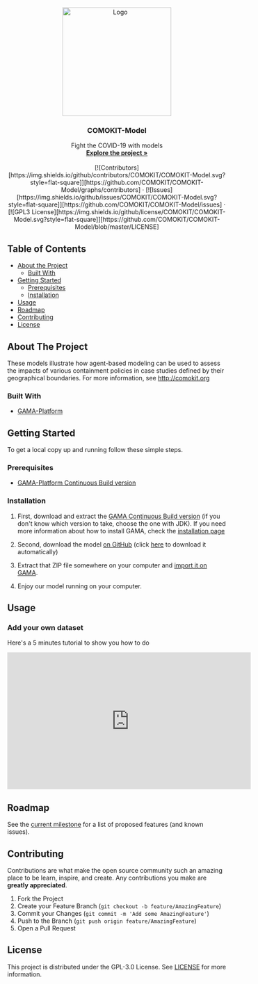 <!-- PROJECT SHIELDS -->
<!--
*** I'm using markdown "reference style" links for readability.
*** Reference links are enclosed in brackets [ ] instead of parentheses ( ).
*** See the bottom of this document for the declaration of the reference variables
*** for contributors-url, forks-url, etc. This is an optional, concise syntax you may use.
*** https://www.markdownguide.org/basic-syntax/#reference-style-links
-->

<!-- PROJECT LOGO -->
<br />
<p align="center">
  <a href="https://github.com/COMOKIT/COMOKIT-Model">
    <img src="https://avatars0.githubusercontent.com/u/63448362" alt="Logo" width="250" height="250">
  </a>

  <h3 align="center">COMOKIT-Model</h3>

  <p align="center">
    Fight the COVID-19 with models
    <br />
    <a href="https://comokit.org"><strong>Explore the project »</strong></a>
    <br />
    <br />
    [![Contributors][https://img.shields.io/github/contributors/COMOKIT/COMOKIT-Model.svg?style=flat-square]][https://github.com/COMOKIT/COMOKIT-Model/graphs/contributors]
    ·
    [![Issues][https://img.shields.io/github/issues/COMOKIT/COMOKIT-Model.svg?style=flat-square]][https://github.com/COMOKIT/COMOKIT-Model/issues]
    ·
    [![GPL3 License][https://img.shields.io/github/license/COMOKIT/COMOKIT-Model.svg?style=flat-square]][https://github.com/COMOKIT/COMOKIT-Model/blob/master/LICENSE]
  </p>
</p>



<!-- TABLE OF CONTENTS -->
## Table of Contents

* [About the Project](#about-the-project)
  * [Built With](#built-with)
* [Getting Started](#getting-started)
  * [Prerequisites](#prerequisites)
  * [Installation](#installation)
* [Usage](#usage)
* [Roadmap](#roadmap)
* [Contributing](#contributing)
* [License](#license)


<!-- ABOUT THE PROJECT -->
## About The Project

These models illustrate how agent-based modeling can be used to assess the impacts of various containment policies in case studies defined by their geographical boundaries. For more information, see http://comokit.org
### Built With

* [GAMA-Platform](http://gama-platform.org)

<!-- GETTING STARTED -->
## Getting Started

To get a local copy up and running follow these simple steps.

### Prerequisites

- [GAMA-Platform Continuous Build version](https://github.com/gama-platform/gama/releases/tag/continuous)

### Installation

1. First, download and extract the [GAMA Continuous Build version](https://github.com/gama-platform/gama/releases/tag/continuous) (if you don't know which version to take, choose the one with JDK). If you need more information about how to install GAMA, check the [installation page](https://gama-platform.github.io/wiki/Installation)

2. Second, download the model [on GitHub](https://github.com/COMOKIT/CoVid19) (click [here](https://github.com/COMOKIT/COMOKIT-Model/archive/master.zip) to download it automatically)

3. Extract that ZIP file somewhere on your computer and [import it on GAMA](https://gama-platform.github.io/wiki/ImportingModels).

4. Enjoy our model running on your computer.

<!-- USAGE EXAMPLES -->
## Usage

### Add your own dataset

Here's a 5 minutes tutorial to show you how to do

<iframe width="560" height="315" src="https://www.youtube.com/embed/sQI63mgtYi4" frameborder="0" allow="accelerometer; autoplay; encrypted-media; gyroscope; picture-in-picture" allowfullscreen></iframe>

<!-- ROADMAP -->
## Roadmap

See the [current milestone](https://github.com/COMOKIT/COMOKIT-Model/milestones) for a list of proposed features (and known issues).

<!-- CONTRIBUTING -->
## Contributing

Contributions are what make the open source community such an amazing place to be learn, inspire, and create. Any contributions you make are **greatly appreciated**.

1. Fork the Project
2. Create your Feature Branch (`git checkout -b feature/AmazingFeature`)
3. Commit your Changes (`git commit -m 'Add some AmazingFeature'`)
4. Push to the Branch (`git push origin feature/AmazingFeature`)
5. Open a Pull Request

<!-- LICENSE -->
## License

This project is distributed under the GPL-3.0 License. See [LICENSE](https://github.com/COMOKIT/COMOKIT-Model/blob/master/LICENSE) for more information.
